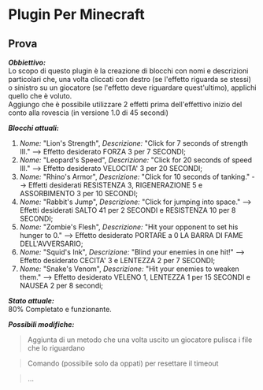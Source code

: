 # Plugin Per Minecraft
## Prova

***Obbiettivo:*** <br>
Lo scopo di questo plugin è la creazione di blocchi con nomi e descrizioni particolari che, una volta cliccati con destro (se l'effetto riguarda se stessi) o sinistro su un giocatore (se l'effetto deve riguardare quest'ultimo), applichi quello che è voluto. <br>
Aggiungo che è possibile utilizzare 2 effetti prima dell'effettivo inizio del conto alla rovescia (in versione 1.0 di 45 secondi)

***Blocchi attuali:*** <br>
1) *Nome:* "Lion's Strength", *Descrizione:* "Click for 7 seconds of strength III." --> Effetto desiderato FORZA 3 per 7 SECONDI; <br>
2) *Nome:* "Leopard's Speed", *Descrizione:* "Click for 20 seconds of speed III." --> Effetto desiderato VELOCITA' 3 per 20 SECONDI; <br>
3) *Nome:* "Rhino's Armor", *Descrizione:* "Click for 10 seconds of tanking." --> Effetti desiderati RESISTENZA 3, RIGENERAZIONE 5 e ASSORBIMENTO 3 per 10 SECONDI; <br>
4) *Nome:* "Rabbit's Jump", *Descrizione:* "Click for jumping into space." --> Effetti desiderati SALTO 41 per 2 SECONDI e RESISTENZA 10 per 8 SECONDI; <br>
5) *Nome:* "Zombie's Flesh", *Descrizione:* "Hit your opponent to set his hunger to 0." --> Effetto desiderato PORTARE a 0 LA BARRA DI FAME DELL'AVVERSARIO; <br>
6) *Nome:* "Squid's Ink", *Descrizione:* "Blind your enemies in one hit!" --> Effetto desiderato CECITA' 3 e LENTEZZA 2 per 7 SECONDI; <br>
7) *Nome:* "Snake's Venom", *Descrizione:* "Hit your enemies to weaken them." --> Effetto desiderato VELENO 1, LENTEZZA 1 per 15 SECONDI e NAUSEA 2 per 8 secondi; <br>

***Stato attuale:*** <br>
80% Completato e funzionante. <br>

***Possibili modifiche:*** <br>
> Aggiunta di un metodo che una volta uscito un giocatore pulisca i file che lo riguardano <br>

> Comando (possibile solo da oppati) per resettare il timeout <br>

> ...
